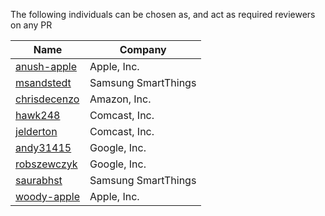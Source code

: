 The following individuals can be chosen as, and act as required reviewers on any
PR

| Name                                            | Company             |
| ----------------------------------------------- | ------------------- |
| [anush-apple](https://github.com/anush-apple)   | Apple, Inc.         |
| [msandstedt](https://github.com/msandstedt)     | Samsung SmartThings |
| [chrisdecenzo](https://github.com/chrisdecenzo) | Amazon, Inc.        |
| [hawk248](https://github.com/hawk248)           | Comcast, Inc.       |
| [jelderton](https://github.com/jelderton)       | Comcast, Inc.       |
| [andy31415](https://github.com/andy31415)       | Google, Inc.        |
| [robszewczyk](https://github.com/robszewczyk)   | Google, Inc.        |
| [saurabhst](https://github.com/saurabhst)       | Samsung SmartThings |
| [woody-apple](https://github.com/woody-apple)   | Apple, Inc.         |

